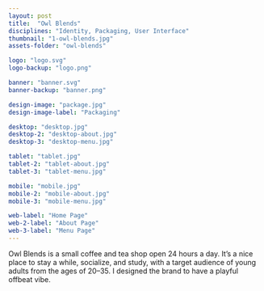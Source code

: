 ```yaml
---
layout: post
title:  "Owl Blends"
disciplines: "Identity, Packaging, User Interface"
thumbnail: "1-owl-blends.jpg"
assets-folder: "owl-blends"

logo: "logo.svg"
logo-backup: "logo.png"

banner: "banner.svg"
banner-backup: "banner.png"

design-image: "package.jpg"
design-image-label: "Packaging"

desktop: "desktop.jpg"
desktop-2: "desktop-about.jpg"
desktop-3: "desktop-menu.jpg"

tablet: "tablet.jpg"
tablet-2: "tablet-about.jpg"
tablet-3: "tablet-menu.jpg"

mobile: "mobile.jpg"
mobile-2: "mobile-about.jpg"
mobile-3: "mobile-menu.jpg"

web-label: "Home Page"
web-2-label: "About Page"
web-3-label: "Menu Page"
---
```


Owl Blends is a small coffee and tea shop open 24 hours a day. It’s a nice place to stay a while, socialize, and study, with a target audience of young adults from the ages of 20–35. I designed the brand to have a playful offbeat vibe.
